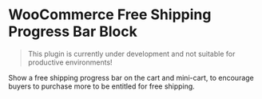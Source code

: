 # WooCommerce Free Shipping Progress Bar Block

> This plugin is currently under development and not suitable for productive environments!

Show a free shipping progress bar on the cart and mini-cart, to encourage buyers to purchase more to be entitled for free shipping.
